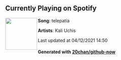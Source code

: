 ## Currently Playing on Spotify

[<img align="left" width="100" src="https://i.scdn.co/image/ab67616d00001e02044a5466dac00f7b3c570b99">](https://open.spotify.com/album/00wSTrFxoSzA7eeS1UxHgd)

**Song**: telepatía

**Artists**: Kali Uchis

Last updated at 04/12/2021 14:50

#### Generated with [20chan/github-now](https://github.com/20chan/github-now)